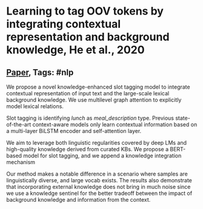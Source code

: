 # Learning to tag OOV tokens by integrating contextual representation and background knowledge, He et al., 2020

## [Paper](https://www.aclweb.org/anthology/2020.acl-main.58/), Tags: \#nlp

We propose a novel knowledge-enhanced slot tagging model to integrate contextual representation of input text and the large-scale lexical background knowledge. We use multilevel graph attention to explicitly model lexical relations.

Slot tagging is identifying *lunch* as *meal_description* type. Previous state-of-the-art context-aware models only learn contextual information based on a multi-layer BiLSTM encoder and self-attention layer.

We aim to leverage both linguistic regularities covered by deep LMs and high-quality knowledge derived from curated KBs. We propose a BERT-based model for slot tagging, and we append a knowledge integration mechanism

Our method makes a notable difference in a scenario where samples are linguistically diverse, and large vocab exists. The results also demonstrate that incorporating external knowledge does not bring in much noise since we use a knowledge sentinel for the better tradeoff between the impact of background knowledge and information from the context.
